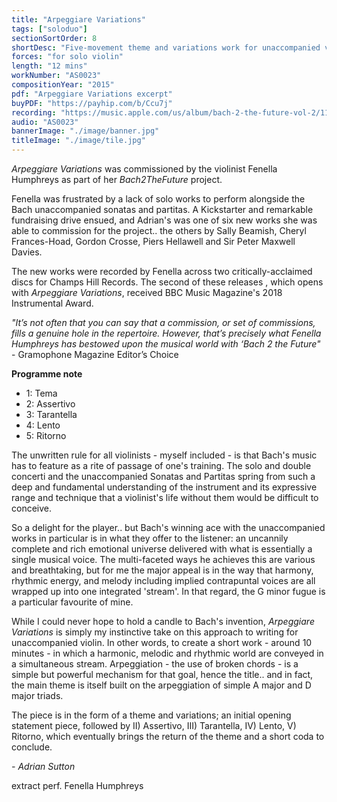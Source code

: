 ```yaml
---
title: "Arpeggiare Variations"
tags: ["soloduo"]
sectionSortOrder: 8
shortDesc: "Five-movement theme and variations work for unaccompanied violin: Tema - Assertivo - Tarantella - Lento - Ritorno"
forces: "for solo violin"
length: "12 mins"
workNumber: "AS0023"
compositionYear: "2015"
pdf: "Arpeggiare Variations excerpt"
buyPDF: "https://payhip.com/b/Ccu7j"
recording: "https://music.apple.com/us/album/bach-2-the-future-vol-2/1178748501"
audio: "AS0023"
bannerImage: "./image/banner.jpg"
titleImage: "./image/tile.jpg"
---
```


<i>Arpeggiare Variations</i> was commissioned by the violinist <a href="https://www.fenellahumphreys.com/"></a> Fenella Humphreys</a> as part of her <i>Bach2TheFuture</i> project.

Fenella was frustrated by a lack of solo works to perform alongside the Bach unaccompanied sonatas and partitas. A Kickstarter and remarkable fundraising drive ensued, and Adrian's was one of six new works she was able to commission for the project.. the others by Sally Beamish, Cheryl Frances-Hoad, Gordon Crosse, Piers Hellawell and Sir Peter Maxwell Davies. 
    
The new works were recorded by Fenella across two critically-acclaimed discs for Champs Hill Records. The second of these releases , which opens with <i>Arpeggiare Variations</i>, received BBC Music Magazine's 2018 Instrumental Award.

<i>"It’s not often that you can say that a commission, or set of commissions, fills a genuine hole in the repertoire. However, that’s precisely what Fenella Humphreys has bestowed upon the musical world with ‘Bach 2 the Future"</i> - Gramophone Magazine Editor’s Choice

<b>Programme note</b>    

<ul>
    <li>1: Tema</li>
    <li>2: Assertivo</li>
    <li>3: Tarantella</li>
    <li>4: Lento</li>
    <li>5: Ritorno</li>
</ul>

The unwritten rule for all violinists - myself included - is that Bach's music has to feature as a rite of passage of one's training. The solo and double concerti and the unaccompanied Sonatas and Partitas spring from such a deep and fundamental understanding of the instrument and its expressive range and technique that a violinist's life without them would be difficult to conceive.

So a delight for the player.. but Bach's winning ace with the unaccompanied works in particular is in what they offer to the listener: an uncannily complete and rich emotional universe delivered with what is essentially a single musical voice. The multi-faceted ways he achieves this are various and breathtaking, but for me the major appeal is in the way that harmony, rhythmic energy, and melody including implied contrapuntal voices are all wrapped up into one integrated 'stream'. In that regard, the G minor fugue is a particular favourite of mine.

While I could never hope to hold a candle to Bach's invention, <i>Arpeggiare Variations</i> is simply my instinctive take on this approach to writing for unaccompanied violin. In other words, to create a short work - around 10 minutes - in which a harmonic, melodic and rhythmic world are conveyed in a simultaneous stream. Arpeggiation - the use of broken chords - is a simple but powerful mechanism for that goal, hence the title.. and in fact, the main theme is itself built on the arpeggiation of simple A major and D major triads.

The piece is in the form of a theme and variations; an initial opening statement piece, followed by II) Assertivo, III) Tarantella, IV) Lento, V) Ritorno, which eventually brings the return of the theme and a short coda to conclude.

<i>- Adrian Sutton</i>

extract perf. Fenella Humphreys